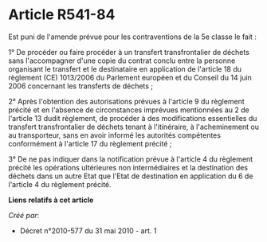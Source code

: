 # Article R541-84

Est puni de l'amende prévue pour les contraventions de la 5e classe le fait :

1° De procéder ou faire procéder à un transfert transfrontalier de déchets sans l'accompagner d'une copie du contrat conclu
entre la personne organisant le transfert et le destinataire en application de l'article 18 du règlement (CE) 1013/2006 du
Parlement européen et du Conseil du 14 juin 2006 concernant les transferts de déchets ;

2° Après l'obtention des autorisations prévues à l'article 9 du règlement précité et en l'absence de circonstances imprévues
mentionnées au 2 de l'article 13 dudit règlement, de procéder à des modifications essentielles du transfert transfrontalier
de déchets tenant à l'itinéraire, à l'acheminement ou au transporteur, sans en avoir informé les autorités compétentes
conformément à l'article 17 du règlement précité ;

3° De ne pas indiquer dans la notification prévue à l'article 4 du règlement précité les opérations ultérieures non
intermédiaires et la destination des déchets dans un autre Etat que l'Etat de destination en application du 6 de l'article 4
du règlement précité.

**Liens relatifs à cet article**

_Créé par_:

  - Décret n°2010-577 du 31 mai 2010 - art. 1
